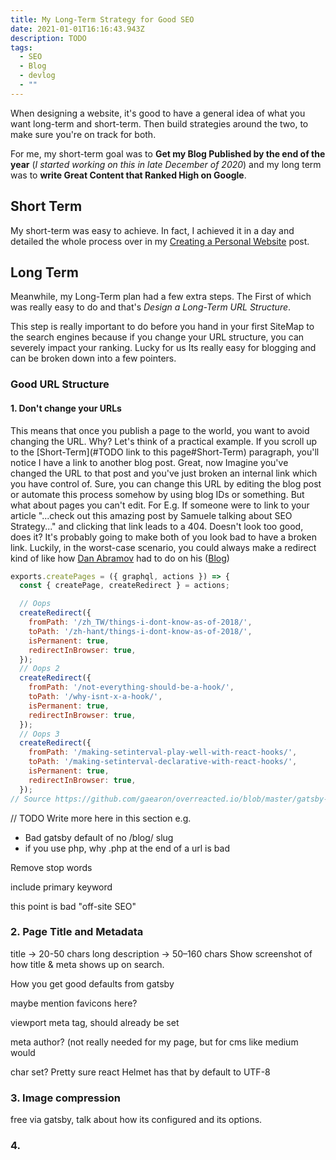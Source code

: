 ```yaml
---
title: My Long-Term Strategy for Good SEO
date: 2021-01-01T16:16:43.943Z
description: TODO
tags:
  - SEO
  - Blog
  - devlog
  - ""
---
```

When designing a website, it's good to have a general idea of what you want long-term and short-term. Then build strategies around the two, to make sure you're on track for both.

For me, my short-term goal was to **Get my Blog Published by the end of the year** (*I started working on this in late December of 2020*) and my long term was to **write Great Content that Ranked High on Google**.

## Short Term

My short-term was easy to achieve. In fact, I achieved it in a day and detailed the whole process over in my [Creating a Personal Website](https://zbest.dev/blog/personal-portfolio-blog-gatsby-netlify-cms/) post.

## Long Term

Meanwhile, my Long-Term plan had a few extra steps. The First of which was really easy to do and that's *Design a Long-Term URL Structure*. 

This step is really important to do before you hand in your first SiteMap to the search engines because if you change your URL structure, you can severely impact your ranking. Lucky for us Its really easy for blogging and can be broken down into a few pointers.

### Good URL Structure

#### 1. Don't change your URLs
This means that once you publish a page to the world, you want to avoid changing the URL. Why? Let's think of a practical example. If you scroll up to the [Short-Term](#TODO link to this page#Short-Term) paragraph, you'll notice I have a link to another blog post. Great, now Imagine you've changed the URL to that post and you've just broken an internal link which you have control of. Sure, you can change this URL by editing the blog post or automate this process somehow by using blog IDs or something. But what about pages you can't edit. For E.g. If someone were to link to your article "...check out this amazing post by Samuele talking about SEO Strategy..." and clicking that link leads to a 404. Doesn't look too good, does it? It's probably going to make both of you look bad to have a broken link. Luckily, in the worst-case scenario, you could always make a redirect kind of like how [Dan Abramov](https://mobile.twitter.com/dan_abramov) had to do on his ([Blog](http://overreacted.io))

```js
exports.createPages = ({ graphql, actions }) => {
  const { createPage, createRedirect } = actions;

  // Oops
  createRedirect({
    fromPath: '/zh_TW/things-i-dont-know-as-of-2018/',
    toPath: '/zh-hant/things-i-dont-know-as-of-2018/',
    isPermanent: true,
    redirectInBrowser: true,
  });
  // Oops 2
  createRedirect({
    fromPath: '/not-everything-should-be-a-hook/',
    toPath: '/why-isnt-x-a-hook/',
    isPermanent: true,
    redirectInBrowser: true,
  });
  // Oops 3
  createRedirect({
    fromPath: '/making-setinterval-play-well-with-react-hooks/',
    toPath: '/making-setinterval-declarative-with-react-hooks/',
    isPermanent: true,
    redirectInBrowser: true,
  });
// Source https://github.com/gaearon/overreacted.io/blob/master/gatsby-node.js
```

// TODO Write more here in this section
e.g.
- Bad gatsby default of no /blog/ slug
- if you use php, why .php at the end of a url is bad

Remove stop words

include primary keyword

this point is bad "off-site SEO"

### 2. Page Title and Metadata

title -> 20-50 chars long
description -> 50–160 chars
Show screenshot of how title & meta shows up on search.

How you get good defaults from gatsby

maybe mention favicons here?

viewport meta tag, should already be set

meta author? (not really needed for my page, but for cms like medium would

char set? Pretty sure react Helmet has that by default to UTF-8

### 3. Image compression
free via gatsby, talk about how its configured and its options.

### 4.









